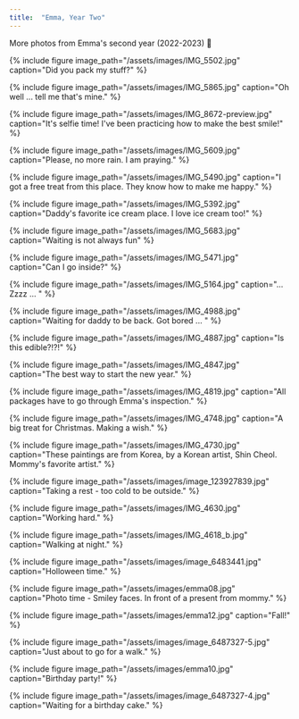 ```yaml
---
title:  "Emma, Year Two"
---
```


More photos from Emma's second year (2022-2023) :feet:

{% include figure image_path="/assets/images/IMG_5502.jpg" caption="Did you pack my stuff?" %}
<!-- ,  -->

{% include figure image_path="/assets/images/IMG_5865.jpg" caption="Oh well ... tell me that's mine." %}
<!-- ,  -->

{% include figure image_path="/assets/images/IMG_8672-preview.jpg" caption="It's selfie time! I've been practicing how to make the best smile!" %}
<!-- ,  -->

{% include figure image_path="/assets/images/IMG_5609.jpg" caption="Please, no more rain. I am praying." %}
<!-- ,  -->

{% include figure image_path="/assets/images/IMG_5490.jpg" caption="I got a free treat from this place. They know how to make me happy." %}
<!-- 2023/3/5,  -->

{% include figure image_path="/assets/images/IMG_5392.jpg" caption="Daddy's favorite ice cream place. I love ice cream too!" %}
<!-- 2023/3/5,  -->

{% include figure image_path="/assets/images/IMG_5683.jpg" caption="Waiting is not always fun" %}
<!-- 2023/3/26,  -->

{% include figure image_path="/assets/images/IMG_5471.jpg" caption="Can I go inside?" %}
<!-- 2023/3/5,  -->

{% include figure image_path="/assets/images/IMG_5164.jpg" caption="... Zzzz ... " %}
<!-- 2023/2/4,  -->

{% include figure image_path="/assets/images/IMG_4988.jpg" caption="Waiting for daddy to be back. Got bored ... " %}
<!-- 2023/1/12,  -->

{% include figure image_path="/assets/images/IMG_4887.jpg" caption="Is this edible?!?!" %}
<!-- 2023/1/4,  -->

{% include figure image_path="/assets/images/IMG_4847.jpg" caption="The best way to start the new year." %}
<!-- 2023/1/1,  -->

{% include figure image_path="/assets/images/IMG_4819.jpg" caption="All packages have to go through Emma's inspection." %}
<!-- 2022/12/30,  -->

{% include figure image_path="/assets/images/IMG_4748.jpg" caption="A big treat for Christmas. Making a wish." %}
<!-- 2022/12/23,  -->

{% include figure image_path="/assets/images/IMG_4730.jpg" caption="These paintings are from Korea, by a Korean artist, Shin Cheol. Mommy's favorite artist." %}
<!-- 2022/12/23,  -->

<!--
{% include figure image_path="/assets/images/IMG_4686.jpg" caption="New pictures arrived!" %} 
 2022/12/22,  -->

{% include figure image_path="/assets/images/image_123927839.jpg" caption="Taking a rest - too cold to be outside." %} 
<!-- 2022/12/21,  -->

{% include figure image_path="/assets/images/IMG_4630.jpg" caption="Working hard." %} 
<!-- 2022/12/19,  -->

{% include figure image_path="/assets/images/IMG_4618_b.jpg" caption="Walking at night." %} 
<!-- 2022/12/19,  -->

<!--
{% include figure image_path="/assets/images/emma05.jpg" caption="Is this mine?" %}
 2022/11/6,  -->

{% include figure image_path="/assets/images/image_6483441.jpg" caption="Holloween time." %}
<!-- 2022/10/28,  -->

{% include figure image_path="/assets/images/emma08.jpg" caption="Photo time - Smiley faces. In front of a present from mommy." %}
<!-- 2022/10/26,  -->

{% include figure image_path="/assets/images/emma12.jpg" caption="Fall!" %}
<!-- 2022/10/22,  -->

{% include figure image_path="/assets/images/image_6487327-5.jpg" caption="Just about to go for a walk." %}
<!-- 2022/10/8,  -->

{% include figure image_path="/assets/images/emma10.jpg" caption="Birthday party!" %}
<!-- 2022/9/30,  -->

{% include figure image_path="/assets/images/image_6487327-4.jpg" caption="Waiting for a birthday cake." %}
<!-- 2022/9/30,  -->
